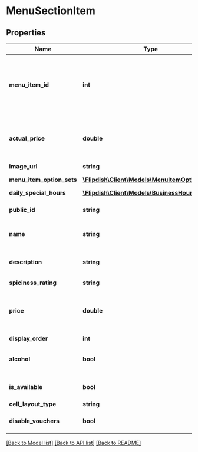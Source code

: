 # MenuSectionItem

## Properties
Name | Type | Description | Notes
------------ | ------------- | ------------- | -------------
**menu_item_id** | **int** | Menu item identifier. This ID may change at any time. Use &#x60;PublicId&#x60; if you need a perminant reference to the item. | [optional] 
**actual_price** | **double** | Actual price - the minimum price possible when all required option set items prices are included. | [optional] 
**image_url** | **string** | Image url | [optional] 
**menu_item_option_sets** | [**\Flipdish\Client\Models\MenuItemOptionSet[]**](MenuItemOptionSet.md) | Menu item option sets | [optional] 
**daily_special_hours** | [**\Flipdish\Client\Models\BusinessHoursPeriod[]**](BusinessHoursPeriod.md) | Daily special hours | [optional] 
**public_id** | **string** | Permanent reference to the item. | [optional] 
**name** | **string** | Menu item name (like \&quot;Korma\&quot;) | [optional] 
**description** | **string** | Description (like \&quot;A lovely dish from the east\&quot;) | [optional] 
**spiciness_rating** | **string** | Spiciness rating | [optional] 
**price** | **double** | Price - this is only used when there is no master option set and should be set to 0 if a master option set exists. | [optional] 
**display_order** | **int** | Display order | [optional] 
**alcohol** | **bool** | To be set true if the item or an option of the item contains an alcoholic drink. | [optional] 
**is_available** | **bool** | True if we accept orders for this item still | [optional] 
**cell_layout_type** | **string** | Small | Medium | Large  Affects the layout of the menu. | [optional] 
**disable_vouchers** | **bool** | If true, then vouchers won&#39;t be applied for this item | [optional] 

[[Back to Model list]](../README.md#documentation-for-models) [[Back to API list]](../README.md#documentation-for-api-endpoints) [[Back to README]](../README.md)


